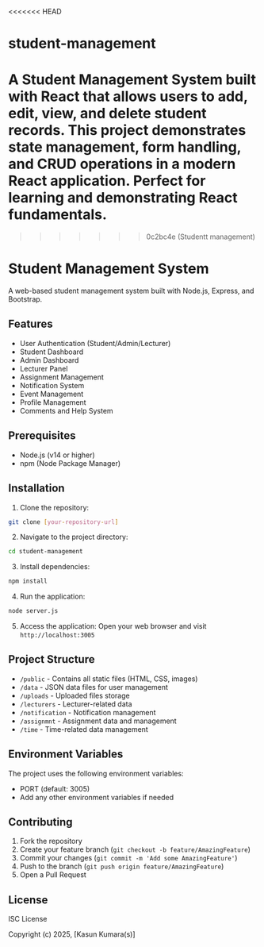 <<<<<<< HEAD
# student-management
A Student Management System built with React that allows users to add, edit, view, and delete student records. This project demonstrates state management, form handling, and CRUD operations in a modern React application. Perfect for learning and demonstrating React fundamentals.
=======
>>>>>>> 0c2bc4e (Studentt management)
# Student Management System

A web-based student management system built with Node.js, Express, and Bootstrap.

## Features

- User Authentication (Student/Admin/Lecturer)
- Student Dashboard
- Admin Dashboard
- Lecturer Panel
- Assignment Management
- Notification System
- Event Management
- Profile Management
- Comments and Help System

## Prerequisites

- Node.js (v14 or higher)
- npm (Node Package Manager)

## Installation

1. Clone the repository:
```bash
git clone [your-repository-url]
```

2. Navigate to the project directory:
```bash
cd student-management
```

3. Install dependencies:
```bash
npm install
```

4. Run the application:
```bash
node server.js
```

5. Access the application:
Open your web browser and visit `http://localhost:3005`

## Project Structure

- `/public` - Contains all static files (HTML, CSS, images)
- `/data` - JSON data files for user management
- `/uploads` - Uploaded files storage
- `/lecturers` - Lecturer-related data
- `/notification` - Notification management
- `/assignmnt` - Assignment data and management
- `/time` - Time-related data management

## Environment Variables

The project uses the following environment variables:
- PORT (default: 3005)
- Add any other environment variables if needed

## Contributing

1. Fork the repository
2. Create your feature branch (`git checkout -b feature/AmazingFeature`)
3. Commit your changes (`git commit -m 'Add some AmazingFeature'`)
4. Push to the branch (`git push origin feature/AmazingFeature`)
5. Open a Pull Request

## License
ISC License

Copyright (c) 2025, [Kasun Kumara(s)]
